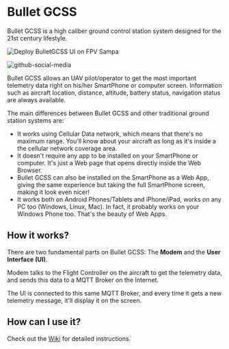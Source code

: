 

# Bullet GCSS
Bullet GCSS is a high caliber ground control station system designed for the 21st century lifestyle.

![Deploy BulletGCSS UI on FPV Sampa](https://github.com/danarrib/BulletGCSS/workflows/Deploy%20BulletGCSS%20UI%20on%20FPV%20Sampa/badge.svg)

![github-social-media](https://user-images.githubusercontent.com/17026744/109589244-ca4d5880-7ae8-11eb-9c2f-4cdb2da3160a.png)

Bullet GCSS allows an UAV pilot/operator to get the most important telemetry data right on his/her SmartPhone or computer screen. Information such as aircraft location, distance, altitude, battery status, navigation status are always available.

The main differences between Bullet GCSS and other traditional ground station systems are:

 - It works using Cellular Data network, which means that there's no maximum range. You'll know about your aircraft as long as it's inside a the cellular network coverage area.
 - It doesn't require any app to be installed on your SmartPhone or computer. It's just a Web page that opens directly inside the Web Browser.
 - Bullet GCSS can also be installed on the SmartPhone as a Web App, giving the same experience but taking the full SmartPhone screen, making it look even nicer!
 - It works both on Android Phones/Tablets and iPhone/iPad, works on any PC too (Windows, Linux, Mac). In fact, it probably works on your Windows Phone too. That's the beauty of Web Apps.

## How it works?
There are two fundamental parts on Bullet GCSS: The **Modem** and the **User Interface (UI)**.

Modem talks to the Flight Controller on the aircraft to get the telemetry data, and sends this data to a MQTT Broker on the Internet.

The UI is connected to this same MQTT Broker, and every time it gets a new telemetry message, it'll display it on the screen.

## How can I use it?
Check out the [Wiki](https://github.com/danarrib/BulletGCSS/wiki) for detailed instructions.
